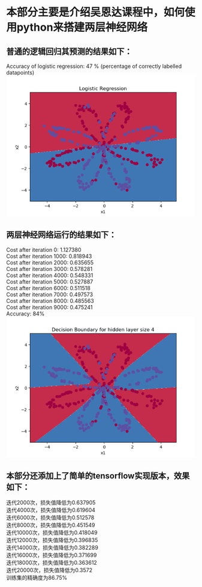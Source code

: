 # 本部分主要是介绍吴恩达课程中，如何使用python来搭建两层神经网络
## 普通的逻辑回归其预测的结果如下：
Accuracy of logistic regression: 47 % (percentage of correctly labelled datapoints)<br>
![](https://github.com/Anosy/Ng_DL/blob/master/1_3_one_hidden_layer/logistic.png)<br>
## 两层神经网络运行的结果如下：
Cost after iteration 0: 1.127380<br>
Cost after iteration 1000: 0.818943<br>
Cost after iteration 2000: 0.635655<br>
Cost after iteration 3000: 0.578281<br>
Cost after iteration 4000: 0.548331<br>
Cost after iteration 5000: 0.527887<br>
Cost after iteration 6000: 0.511518<br>
Cost after iteration 7000: 0.497573<br>
Cost after iteration 8000: 0.485563<br>
Cost after iteration 9000: 0.475241<br>
Accuracy: 84%<br>
![](https://github.com/Anosy/Ng_DL/blob/master/1_3_one_hidden_layer/1_hidden_NN.png)<br>
## 本部分还添加上了简单的tensorflow实现版本，效果如下：
迭代2000次，损失值降低为0.637905<br>
迭代4000次，损失值降低为0.619604<br>
迭代6000次，损失值降低为0.512578<br>
迭代8000次，损失值降低为0.451549<br>
迭代10000次，损失值降低为0.418049<br>
迭代12000次，损失值降低为0.396835<br>
迭代14000次，损失值降低为0.382289<br>
迭代16000次，损失值降低为0.371699<br>
迭代18000次，损失值降低为0.363612<br>
迭代20000次，损失值降低为0.3572<br>
训练集的精确度为86.75%<br>


